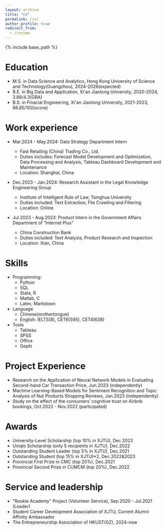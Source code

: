 ```yaml
---
layout: archive
title: "CV"
permalink: /cv/
author_profile: true
redirect_from:
  - /resume
---
```


{% include base_path %}

Education
======
* M.S. in Data Science and Analytics, Hong Kong University of Science and Technology(Guangzhou), 2024-2026(expected)
* B.E. in Big Data and Application, Xi'an Jiaotong University, 2020-2024, 3.88/4.3(GBA)
* B.S. in Finacial Engineering, Xi'an Jiaotong University, 2021-2023, 86.85/100(score)

Work experience
======
* Mar.2024 - May.2024: Data Strategy Department Intern
  * Fast Retailing (China) Trading Co., Ltd.
  * Duties includes: Forecast Model Development and Optimization, Data Processing and Analysis, Tableau Dashboard Development and Maintenance
  * Location: Shanghai, China

* Dec.2023 - Jan.2024: Research Assistant in the Legal Knowledge Engineering Group
  * Institute of Intelligent Rule of Law, Tsinghua University
  * Duties included: Text Extraction, File Crawling and Filtering
  * Location: Online

* Jul.2023 - Aug.2023: Product Intern in the Government Affairs Department of “Internet Plus”
  * China Construction Bank
  * Duties included: Text Analysis, Product Research and Inspection
  * Location: Xian, China 
  
Skills
======
* Programming:
  * Python
  * SQL
  * Stata, R
  * Matlab, C
  * Latex, Markdown
* Language
  * Chinese(mothertongue)
  * English: IELTS(8), CET6(595), CET4(638)
* Tools
  * Tableau
  * SPSS
  * Office
  * Gephi
<!-- 
Publications
======
  <ul>{% for post in site.publications reversed %}
    {% include archive-single-cv.html %}
  {% endfor %}</ul> -->
  
<!-- Talks
======
  <ul>{% for post in site.talks reversed %}
    {% include archive-single-talk-cv.html  %}
  {% endfor %}</ul>
  
Teaching
======
  <ul>{% for post in site.teaching reversed %}
    {% include archive-single-cv.html %}
  {% endfor %}</ul> -->

Project Experience
======
* Research on the Application of Neural Network Models in Evaluating Second-hand Car Transaction Price, Jun.2023
(independently)
* Machine Learning-Based Models for Sentiment Recognition and Topic Analysis of Nut Products Shopping Reviews, Jan.2023
(independently)
* Study on the effect of the consumers’ cognitive trust on Airbnb   bookings, Oct.2022 - Nov.2022
   (participated)

Awards
======
* University-Level Scholarship (top 10% in XJTU), Dec.2022
* Uniqlo Scholarship (only 5 recipients in XJTU), Dec.2022
* Outstanding Student Leader (top 5% in XJTU), Dec.2021
* Outstanding Student (top 15% in XJTU)*2, Dec.2022&2023
* Provincial First Prize in CMC (top 20%), Dec.2021
* Provincial Second Prize in CUMCM (top 20%),  Dec.2022


Service and leadership
======
* "Rookie Academy" Project (Volunteer Service), Sep.2020 - Jul.2021 (Leader)
* Student Career Development Association of XJTU, Current Alumni Affinity Ambassador
* The Entrepreneurship Association of HKUST(GZ), 2024-now

